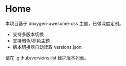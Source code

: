# Home

本项目基于 doxygen-awesome-css 主题，已做深度定制。

- 支持多版本切换
- 支持暗色/亮色主题
- 版本切换器自动读取 versions.json

请在 .github/versions.list 维护版本列表。 